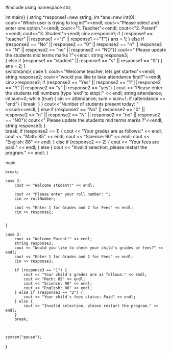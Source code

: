 #include <iostream>
using namespace std;

int main() {
    string *response1=new string;
    int *ans=new int(0);
    cout<<"Which user is trying to log in?"<<endl;
    cout<<"Please select and enter one option."<<endl;
    cout<<"1. Teacher"<<endl;
    cout<<"2. Parent"<<endl;
    cout<<"3. Student"<<endl;
    cin>>response1;
    if ( response1 == "teacher" || response1 =="t" || response1 =="T"){
        ans = 1;
    }
    else if (response2 == "No" || response2 == "0" || response2 == "n" || response2 == "N" || response2 == "no" || response2 == "NO"){
      cout<<" Please update the students mid terms marks ?"<<endl;
      string response3;   
    }
    else if (response1 == "student" || response1 == "s" || response1 == "S") {
        ans = 2;
    }    
    switch(ans){
    case 1:
    cout<<"Welcome teacher, lets get started"<<endl;
    string response2;
    cout<<"would you like to take attendance first?"<<endl;
    cin>>response2;
   if (response2 == "Yes" || response2 == "1" || response2 == "Y" || response2 == "y" || response2 == "yes") {
    cout << "Please enter the students roll numbers (type 'end' to stop):" << endl;
    string attendance;
    int sum=0;
    while (true) {
        cin >> attendance; 
        sum = sum+1;
        if (attendance == "end") { 
            break; 
        }
    }
    cout<<"Number of students present today: "<<sum<<endl;
}
     else if (response2 == "No" || response2 == "0" || response2 == "n" || response2 == "N" || response2 == "no" || response2 == "NO"){
      cout<<" Please update the students mid terms marks ?"<<endl;
      string response3;
     }    
    break;
    if (response2 == 1) {
            cout << "Your grades are as follows:" << endl;
            cout << "Math: 85" << endl;
            cout << "Science: 90" << endl;
            cout << "English: 88" << endl;
        } else if (response2 == 2) {
            cout << "Your fees are paid." << endl;
        } else {
            cout << "Invalid selection, please restart the program." << endl;
        }
    
    
 main
    
    break;

    case 2:
        cout << "Welcome student!" << endl;
        
        cout << "Please enter your roll number: ";
        cin >> rollNumber;

        cout << "Enter 1 for Grades and 2 for Fees" << endl;
        cin >> response2;
    
    
    }
    
    case 3: 
        cout << "Welcome Parent!" << endl;
        string response3;
        cout << "Would you like to check your child's grades or fees?" << endl;
        cout << "Enter 1 for Grades and 2 for Fees" << endl;
        cin >> response3;
        
        if (response3 == "1") {
            cout << "Your child's grades are as follows:" << endl;
            cout << "Math: 85" << endl;
            cout << "Science: 90" << endl;
            cout << "English: 88" << endl;
        } else if (response3 == "2") {
            cout << "Your child's fees status: Paid" << endl;
        } else {
            cout << "Invalid selection, please restart the program." << endl;
        }
        break;
    
    
    
    system("pause");
}
